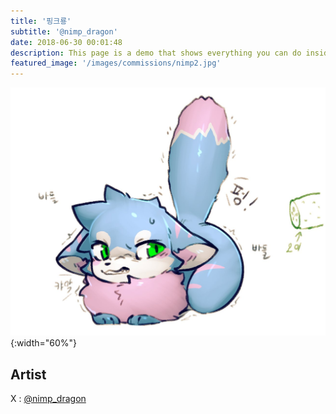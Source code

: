 ```yaml
---
title: '핑크룡'
subtitle: '@nimp_dragon'
date: 2018-06-30 00:01:48
description: This page is a demo that shows everything you can do inside portfolio and blog posts.
featured_image: '/images/commissions/nimp2.jpg'
---
```


![](/images/commissions/nimp2.jpg){:width="60%"}

## Artist

X : [@nimp_dragon](https://twitter.com/nimp_dragon)